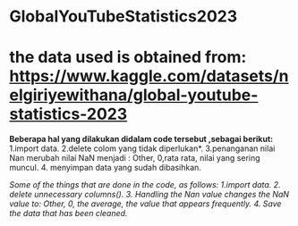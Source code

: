 # GlobalYouTubeStatistics2023
the data used is obtained from: https://www.kaggle.com/datasets/nelgiriyewithana/global-youtube-statistics-2023
==================================================================

**Beberapa hal yang dilakukan didalam code tersebut ,sebagai berikut:**
1.import data.
2.delete colom yang tidak diperlukan*.
3.penanganan nilai Nan merubah nilai NaN menjadi : Other, 0,rata rata, nilai yang sering muncul.
4. menyimpan data yang sudah dibasihkan.

*Some of the things that are done in the code, as follows:
1.import data.
2. delete unnecessary columns().
3. Handling the Nan value changes the NaN value to: Other, 0, the average, the value that appears frequently.
4. Save the data that has been cleaned.*
